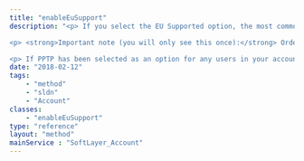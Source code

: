 ```yaml
---
title: "enableEuSupport"
description: "<p> If you select the EU Supported option, the most common Support issues will be limited to IBM Cloud staff located in the EU.  In the event your issue requires non-EU expert assistance, it will be reviewed and approval given prior to any non-EU intervention.  Additionally, in order to support and update the services, cross-border Processing of your data may still occur.  Please ensure you take the necessary actions to allow this Processing, as detailed in the <strong><a href='http://www-03.ibm.com/software/sla/sladb.nsf/sla/bm-6605-12'>Cloud Service Terms</a></strong>. A standard Data Processing Addendum is available <strong><a href='https://www-05.ibm.com/support/operations/zz/en/dpa.html'>here</a></strong>. </p> 

<p> <strong>Important note (you will only see this once):</strong> Orders using the API will proceed without additional notifications. The terms related to selecting products, services, or locations outside the EU apply to API orders. Users you create and API keys you generate will have the ability to order products, services, and locations outside of the EU. It is your responsibility to educate anyone you grant access to your account on the consequences and requirements if they make a selection that is not in the EU Supported option.  In order to meet EU Supported requirements, the current PPTP VPN solution will no longer be offered or supported. </p> 

<p> If PPTP has been selected as an option for any users in your account by itself (or in combination with another VPN offering), you will need to disable PPTP before selecting the EU Supported account feature. For more information on VPN changes, click <strong><a href='http://knowledgelayer.softlayer.com/procedure/activate-or-deactivate-pptp-vpn-access-user'> here</a></strong>. </p> "
date: "2018-02-12"
tags:
    - "method"
    - "sldn"
    - "Account"
classes:
    - "enableEuSupport"
type: "reference"
layout: "method"
mainService : "SoftLayer_Account"
---
```

